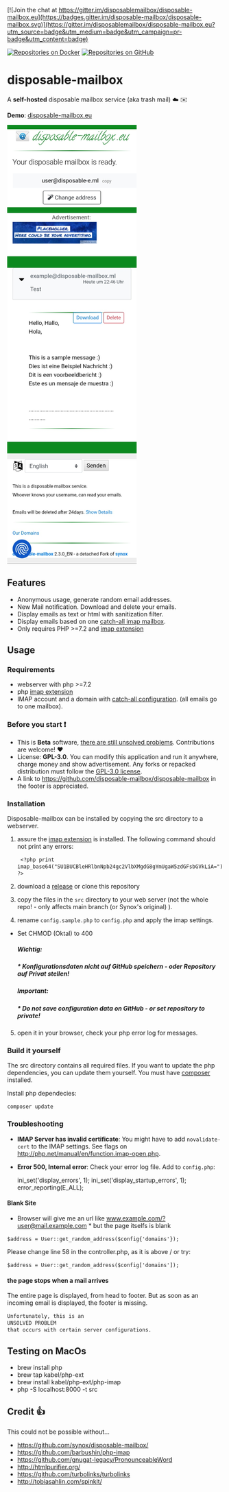 [![Join the chat at https://gitter.im/disposablemailbox/disposable-mailbox.eu](https://badges.gitter.im/disposable-mailbox/disposable-mailbox.svg)](https://gitter.im/disposablemailbox/disposable-mailbox.eu?utm_source=badge&utm_medium=badge&utm_campaign=pr-badge&utm_content=badge) 

[![Repositories on Docker](https://img.shields.io/badge/Repositories-on%20Docker-blue?style=social&logo=Docker)](https://hub.docker.com/u/disposablemailbox) 
[![Repositories on GitHub](https://img.shields.io/badge/Repositories-on%20GitHub-lightgrey?style=social&logo=GitHub)](https://github.com/disposable-mailbox/)

# disposable-mailbox


A **self-hosted** disposable mailbox  service (aka trash mail)  :cloud: :envelope: 

**Demo**: [disposable-mailbox.eu](https://www.disposable-mailbox.eu) 


![Screenshot](docs/screenshot-example.jpg)


## Features

* Anonymous usage, generate random email addresses. 
* New Mail notification. Download and delete your emails.
* Display emails as text or html with sanitization  filter. 
* Display emails based on one [catch-all imap mailbox](https://www.google.ch/search?q=how+to+setup+catch-all+imap+mailbox).
* Only requires PHP  >=7.2 and [imap extension](http://php.net/manual/book.imap.php)

## Usage

### Requirements

* webserver with php >=7.2
* php [imap extension](http://php.net/manual/book.imap.php)
* IMAP account and a domain with [catch-all configuration](https://www.google.ch/search?q=how+to+setup+catch-all+imap+mailbox). (all emails go to one mailbox). 

### Before you start :heavy_exclamation_mark:

<!-- * Subscribe to [![Join the chat at https://gitter.im/disposable-mailbox/disposable-mailbox](https://badges.gitter.im/disposable-mailbox/disposable-mailbox.svg)](https://gitter.im/disposable-mailbox/disposable-mailbox?utm_source=badge&utm_medium=badge&utm_campaign=pr-badge&utm_content=badge) to be notified about issues and bugfixes. --> 
* This is **Beta** software, [there are still unsolved problems](https://github.com/disposable-mailbox/disposable-mailbox/issues). Contributions are welcome! :heart:
* License: **GPL-3.0**. You can modify this application and run it anywhere, charge money and show advertisement. Any forks or repacked distribution must follow the [GPL-3.0 license](https://opensource.org/licenses/GPL-3.0).  
* A link to https://github.com/disposable-mailbox/disposable-mailbox in the footer is appreciated.  



### Installation

Disposable-mailbox can be installed by copying the src directory to a webserver. 

1. assure the [imap extension](http://php.net/manual/book.imap.php) is installed. The following command should not print any errors:

        <?php print imap_base64("SU1BUCBleHRlbnNpb24gc2VlbXMgdG8gYmUgaW5zdGFsbGVkLiA="); ?>

2. download a [release](https://github.com/disposable-mailbox/disposable-mailbox/releases) or clone this repository
3. copy the files in the `src` directory to your web server (not the whole repo! - only affects main branch (or Synox's original) ).
4. rename `config.sample.php` to `config.php` and apply the imap settings. 
  * Set CHMOD (Oktal) to 400
    #####   Wichtig:       #####
    ##### * Konfigurationsdaten nicht auf GitHub speichern - oder Repository auf Privat stellen!
    #####   Important:    #####
    ##### * Do not save configuration data on GitHub - or set repository to private!
5. open it in your browser, check your php error log for messages. 


### Build it yourself
The src directory contains all required files. If you want to update the php dependencies, you can update them yourself.  You must have [composer](https://getcomposer.org/download/) installed. 


Install php dependecies:

    composer update

### Troubleshooting

* **IMAP Server has invalid certificate**: You might have to add `novalidate-cert` to the IMAP settings. See flags on http://php.net/manual/en/function.imap-open.php.
* **Error 500, Internal error**: Check your error log file. Add to `config.php`: 

    ini_set('display_errors', 1);    ini_set('display_startup_errors', 1);    error_reporting(E_ALL);

#### Blank Site
 * Browser will give me an url like www.example.com/?user@mail.example.com
* but the page itselfs is blank


```
$address = User::get_random_address($config{'domains'});
```
 Please change line 58 in the controller.php, 
 as it is above / or try:
```
$address = User::get_random_address($config['domains']); 
```


#### the page stops when a mail arrives
 The entire page is displayed, from head to footer.
 But as soon as an incoming email is displayed, the footer is missing.
```
Unfortunately, this is an 
UNSOLVED PROBLEM 
that occurs with certain server configurations.
```


## Testing on MacOs
 * brew install php
 * brew tap kabel/php-ext 
 * brew install kabel/php-ext/php-imap
 * php -S localhost:8000 -t src
 

## Credit :thumbsup:

This could not be possible without...
 * https://github.com/synox/disposable-mailbox/
 * https://github.com/barbushin/php-imap
 * https://github.com/gnugat-legacy/PronounceableWord
 * http://htmlpurifier.org/
 * https://github.com/turbolinks/turbolinks
 * http://tobiasahlin.com/spinkit/
